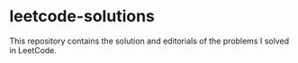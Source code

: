 # leetcode-solutions
This repository contains the solution and editorials of the problems I solved in LeetCode.
